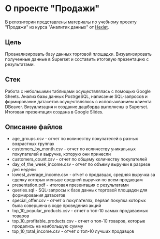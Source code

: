 # О проекте "Продажи"

В репозитории представлены материалы по учебному проекту "Продажи" из курса "Аналитик данных" от [Hexlet][1]. 

## Цель

Проанализировать базу данных торговой площадки. Визуализировать полученные данные в Superset и составить итоговую презентацию с результатами.

## Стек

Работа с небольшими таблицами осуществлялась с помощью Google Sheets. Анализ базы данных PostrgeSQL, написание SQL-запросов и формирование датасетов осуществлялось с использованием клиента DBeaver. Визуализация и создание дашборда выполнены в Superset. Итоговая презентация создана в Google Slides.

## Описание файлов

* age_groups.csv - отчет по количеству покупателей в разных возрастных группах
* customers_by_month.csv - отчет по количеству уникальных покупателей и выручке, которую они принесли
* customers_count.csv - отчет по общему количеству покупателей
* day_of_the_week_income.csv - отчет по объему выручки в разрезе дня недели
* lowest_average_income.csv - отчет о продавцах, средняя выручка за сделку которых меньше средней выручки по всем продавцам
* presentation.pdf - итоговая презентация с результатами
* queries.sql - SQL-запросы к базе данных торговой площадки для формирования датасетов
* special_offer.csv - отчет о покупателях, первая покупка которых была совершена в ходе проведения акций
* top_10_popular_products.csv - отчет о топ-10 самых продаваемых товаров
* top_10_profitable_products.csv - отчет о топ-10 товаров, которые продались на наибольшую сумму
* top_10_total_income.csv - отчет о топ-10 лучших продавцов



[1]: https://ru.hexlet.io/
